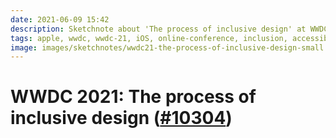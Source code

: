 ```yaml
---
date: 2021-06-09 15:42
description: Sketchnote about 'The process of inclusive design' at WWDC21 about different diversity axes, common misconcepts about inclusion and the process of building an inclusive app or game
tags: apple, wwdc, wwdc-21, iOS, online-conference, inclusion, accessibility
image: images/sketchnotes/wwdc21-the-process-of-inclusive-design-small.jpg
---
```


# WWDC 2021: The process of inclusive design ([#10304](https://developer.apple.com/videos/play/wwdc2021/10304/))